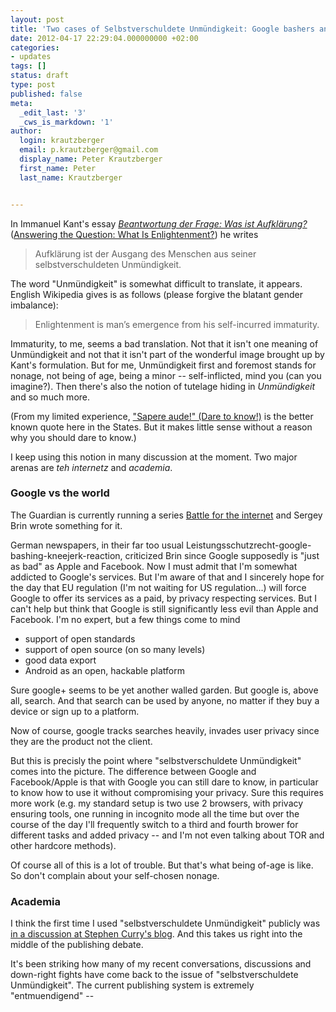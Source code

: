 ```yaml
---
layout: post
title: 'Two cases of Selbstverschuldete Unmündigkeit: Google bashers and academia'
date: 2012-04-17 22:29:04.000000000 +02:00
categories:
- updates
tags: []
status: draft
type: post
published: false
meta:
  _edit_last: '3'
  _cws_is_markdown: '1'
author:
  login: krautzberger
  email: p.krautzberger@gmail.com
  display_name: Peter Krautzberger
  first_name: Peter
  last_name: Krautzberger


---
```


In Immanuel Kant's essay [_Beantwortung der Frage: Was ist Aufklärung?_](https://de.wikipedia.org/wiki/Beantwortung_der_Frage:_Was_ist_Aufkl%C3%A4rung%3F) ([Answering the Question: What Is Enlightenment?](https://en.wikipedia.org/wiki/What_is_Enlightenment%3F)) he writes

> Aufklärung ist der Ausgang des Menschen aus seiner selbstverschuldeten Unmündigkeit.

The word "Unmündigkeit" is somewhat difficult to translate, it appears. English Wikipedia gives is as follows (please forgive the blatant gender imbalance):

> Enlightenment is man’s emergence from his self-incurred immaturity.

Immaturity, to me, seems a bad translation. Not that it isn't one meaning of Unmündigkeit and not that it isn't part of the wonderful image brought up by Kant's formulation. But for me, Unmündigkeit first and foremost stands for nonage, not being of age, being a minor -- self-inflicted, mind you (can you imagine?). Then there's also the notion of tutelage hiding in _Unmündigkeit_ and so much more.

(From my limited experience, ["Sapere aude!" (Dare to know!)](https://en.wikipedia.org/wiki/Sapere_aude) is the better known quote here in the States. But it makes little sense without a reason why you should dare to know.)

I keep using this notion in many discussion at the moment. Two major arenas are _teh internetz_ and _academia_.

### Google vs the world

The Guardian is currently running a series [Battle for the internet](http://www.guardian.co.uk/technology/series/battle-for-the-internet) and Sergey Brin wrote something for it.

German newspapers, in their far too usual Leistungsschutzrecht-google-bashing-kneejerk-reaction, criticized Brin since Google supposedly is "just as bad" as Apple and Facebook. Now I must admit that I'm somewhat addicted to Google's services. But I'm aware of that and I sincerely hope for the day that EU regulation (I'm not waiting for US regulation...) will force Google to offer its services as a paid, by privacy respecting services. But I can't help but think that Google is still significantly less evil than Apple and Facebook. I'm no expert, but a few things come to mind

*   support of open standards
*   support of open source (on so many levels)
*   good data export
*   Android as an open, hackable platform

Sure google+ seems to be yet another walled garden. But google is, above all, search. And that search can be used by anyone, no matter if they buy a device or sign up to a platform.

Now of course, google tracks searches heavily, invades user privacy since they are the product not the client.

But this is precisly the point where "selbstverschuldete Unmündigkeit" comes into the picture. The difference between Google and Facebook/Apple is that with Google you can still dare to know, in particular to know how to use it without compromising your privacy. Sure this requires more work (e.g. my standard setup is two use 2 browsers, with privacy ensuring tools, one running in incognito mode all the time but over the course of the day I'll frequently switch to a third and fourth brower for different tasks and added privacy -- and I'm not even talking about TOR and other hardcore methods).

Of course all of this is a lot of trouble. But that's what being of-age is like. So don't complain about your self-chosen nonage.

### Academia

I think the first time I used "selbstverschuldete Unmündigkeit" publicly was [in a discussion at Stephen Curry's blog](http://occamstypewriter.org/scurry/2012/01/28/why-i-chose-to-decline-an-invitation-to-review-by-elsevier/#comment-8169). And this takes us right into the middle of the publishing debate.

It's been striking how many of my recent conversations, discussions and down-right fights have come back to the issue of "selbstverschuldete Unmündigkeit". The current publishing system is extremely "entmuendigend" --